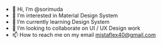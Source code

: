 - 👋 Hi, I’m @sorimuda
- 👀 I’m interested in Material Design System
- 🌱 I’m currently learning Design System
- 💞️ I’m looking to collaborate on  UI / UX Design work
- 📫 How to reach me on my email mistaflex40@gmail.com

<!---
sorimuda/sorimuda is a ✨ special ✨ repository because its `README.md` (this file) appears on your GitHub profile.
You can click the Preview link to take a look at your changes.
--->
